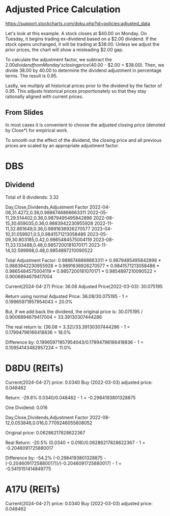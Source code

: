 # Adjusted Price Calculation

https://support.stockcharts.com/doku.php?id=policies:adjusted_data


Let's look at this example. A stock closes at $40.00 on Monday. On Tuesday, it begins trading ex-dividend based on a $2.00 dividend. If the stock opens unchanged, it will be trading at $38.00. Unless we adjust the prior prices, the chart will show a misleading $2.00 gap.

To calculate the adjustment factor, we subtract the $2.00 dividend from Monday's closing price ($40.00 - $2.00 = $38.00). Then, we divide 38.00 by 40.00 to determine the dividend adjustment in percentage terms. The result is 0.95.

Lastly, we *multiply* all historical prices prior to the dividend by the factor of 0.95. This adjusts historical prices proportionately so that they stay rationally aligned with current prices.

## From Slides

In most cases it is convenient to choose the adjusted closing price (denoted by Close*) for empirical work.

To smooth out the effect of the dividend, the closing price and all previous prices are scaled by an appropriate adjustment factor.


# DBS

## Dividend

Total of 8 dividends: 3.32

Day,Close,Dividends,Adjustment Factor
2022-04-08,31.4272,0.36,0.9886746866663311
2022-05-11,29.514402,0.36,0.9879495495842896
2022-08-15,30.659035,0.36,0.9883942230955928
2022-11-11,32.861649,0.36,0.9891636926270577
2023-04-10,31.059921,0.5,0.9841571213058486
2023-05-09,30.803185,0.42,0.9865484575004119
2023-08-11,33.133488,0.48,0.9857200181070171
2023-11-14,32.599998,0.48,0.9854897210090522

Total Adjustment Factor: 0.9886746866663311 * 0.9879495495842896 * 0.9883942230955928 * 0.9891636926270577 * 0.9841571213058486 * 0.9865484575004119 * 0.9857200181070171 * 0.9854897210090522 = 0.9006894679417004

Current(2024-04-27) Price: 36.08
Adjusted Price(2022-03-03): 30.075195

Return using normal Adjusted Price:
36.08/30.075195 - 1 = 0.19965971957954043 = 20.0%

But, if we add back the dividend, the original price is:
30.075195 / 0.9006894679417004 = 33.39130307444286

The real return is:
(36.08 + 3.32)/33.39130307444286 - 1 = 0.17994796166418836 = 18.0%

Difference by:
0.19965971957954043/0.17994796166418836 - 1 = 0.10954143482957224 = 11.0%

# D8DU (REITs)

Current(2024-04-27) price: 0.0340
Buy (2022-03-03) adjusted price: 0.048462

Return: -29.8%
0.0340/0.048462 - 1 = -0.2984193801328875

One Dividend: 0.016

Day,Close,Dividends,Adjustment Factor
2022-08-12,0.053846,0.016,0.7709246055608052

Original price: 0.06286217828622367

Real Return: -20.5%
(0.0340 + 0.016)/0.06286217828622367 - 1 = -0.2046091725880017

Difference by: -54.2%
(-0.2984193801328875 - (-0.2046091725880017))/(-0.2046091725880017) - 1 = -0.5415151414849775

# A17U (REITs)
Current(2024-04-27) price: 0.0340
Buy (2022-03-03) adjusted price: 0.048462
